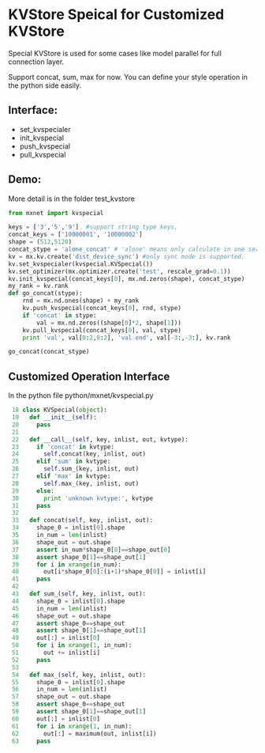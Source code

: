 KVStore Speical for Customized KVStore
=====
Special KVStore is used for some cases like model parallel for full connection layer.

Support concat, sum, max for now.
You can define your style operation in the python side easily.

Interface:
----------
* set_kvspecialer
* init_kvspecial
* push_kvspecial
* pull_kvspecial

Demo:
----------
More detail is in the folder test_kvstore
```python
from mxnet import kvspecial

keys = ['3','5','9']  #support string type keys.
concat_keys = ['10000001', '10000002']
shape = (512,5120)
concat_stype = 'alone_concat' # 'alone' means only calculate in one server. 'concat' means do concat operation.
kv = mx.kv.create('dist_device_sync') #only sync mode is supported.
kv.set_kvspecialer(kvspecial.KVSpecial())
kv.set_optimizer(mx.optimizer.create('test', rescale_grad=0.1))
kv.init_kvspecial(concat_keys[0], mx.nd.zeros(shape), concat_stype)
my_rank = kv.rank
def go_concat(stype):
    rnd = mx.nd.ones(shape) + my_rank
    kv.push_kvspecial(concat_keys[0], rnd, stype)
    if 'concat' in stype:
        val = mx.nd.zeros((shape[0]*2, shape[1]))
    kv.pull_kvspecial(concat_keys[0], val, stype)
    print 'val', val[0:2,0:2], 'val end', val[-3:,-3:], kv.rank

go_concat(concat_stype)
```

Customized Operation Interface
----------
In the python file python/mxnet/kvspecial.py
```python
 18 class KVSpecial(object):
 19   def __init__(self):
 20     pass
 21
 22   def __call__(self, key, inlist, out, kvtype):
 23     if 'concat' in kvtype:
 24       self.concat(key, inlist, out)
 25     elif 'sum' in kvtype:
 26       self.sum_(key, inlist, out)
 27     elif 'max' in kvtype:
 28       self.max_(key, inlist, out)
 29     else:
 30       print 'unknown kvtype:', kvtype
 31     pass
 32
 33   def concat(self, key, inlist, out):
 34     shape_0 = inlist[0].shape
 35     in_num = len(inlist)
 36     shape_out = out.shape
 37     assert in_num*shape_0[0]==shape_out[0]
 38     assert shape_0[1]==shape_out[1]
 39     for i in xrange(in_num):
 40       out[i*shape_0[0]:(i+1)*shape_0[0]] = inlist[i]
 41     pass
 42
 43   def sum_(self, key, inlist, out):
 44     shape_0 = inlist[0].shape
 45     in_num = len(inlist)
 46     shape_out = out.shape
 47     assert shape_0==shape_out
 48     assert shape_0[1]==shape_out[1]
 49     out[:] = inlist[0]
 50     for i in xrange(1, in_num):
 51       out += inlist[i]
 52     pass
 53
 54   def max_(self, key, inlist, out):
 55     shape_0 = inlist[0].shape
 56     in_num = len(inlist)
 57     shape_out = out.shape
 58     assert shape_0==shape_out
 59     assert shape_0[1]==shape_out[1]
 60     out[:] = inlist[0]
 61     for i in xrange(1, in_num):
 62       out[:] = maximum(out, inlist[i])
 63     pass
```

